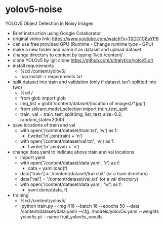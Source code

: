 # yolov5-noise
YOLOv5 Object Detection in Noisy Images
* Brief instruction using Google Colaborator
 * original video link: https://www.youtube.com/watch?v=T0DO1C8uYP8
 * can use free provided GPU (Runtime - Change runtime type - GPU)
 * make a new folder and name it as dataset and upload dataset
 * change directory to content by typing %cd /content/
 * clone YOLOv5 by !git clone https://github.com/ultralytics/yolov5.git
 * install requirements
   * %cd /content/yolov5/
   * !pip install -r requirements.txt
 * split dataset into train and validation (only if dataset isn't splitted into two)
   * %cd /
   * from glob import glob
   * img_list = glob('/content/dataset/(location of images)/*.jpg')
   * from sklearn.model_selection import train_test_split
   * train, val = train_test_split(img_list, test_size=0.2, random_state=2000)
 * save locations of train and val
   * with open('/content/dataset/train.txt', 'w') as f:
     * f.write('\n'.join(train) + 'n')
   * with open('/content/dataset/val.txt', 'w') as f:
     * f.write('\n'.join(val) + 'n')
 * change data.yaml to indicate above train and val locations
   *  import yaml
   *  with open('/content/dataset/data.yaml', 'r') as f:
      * data = yaml.load(f)
   * data['train'] = '/content/dataset/train.txt' (or a train directory)
   * data['val'] = '/content/dataset/val.txt' (or a val directory)
   * with open('/content/dataset/data.yaml', 'w') as f:
     * yaml.dump(data, f)
 * training
   * %cd /content/yolov5/
   * !python train.py --img 416 --batch 16 --epochs 50 --data /content/dataset/data.yaml --cfg ./models/yolov5s.yaml --weights yolov5s.pt --name fruit_yolov5s_results
